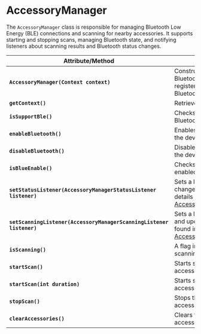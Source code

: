 # AccessoryManager 

The `AccessoryManager` class is responsible for managing Bluetooth Low Energy (BLE) connections and scanning for nearby accessories. It supports starting and stopping scans, managing Bluetooth state, and notifying listeners about scanning results and Bluetooth status changes.

| **Attribute/Method**                                               | **Description**                                                                                                                                         |
|--------------------------------------------------------------------|---------------------------------------------------------------------------------------------------------------------------------------------------------|
| **`AccessoryManager(Context context)`**                             | Constructor that initializes the Bluetooth manager and adapter, and registers the broadcast receiver for Bluetooth state changes.                        |
| **`getContext()`**                                                 | Retrieves the context object.                                                                                                                            |
| **`isSupportBle()`**                                               | Checks if the device supports Bluetooth Low Energy (BLE).                                                                                               |
| **`enableBluetooth()`**                                            | Enables Bluetooth functionality on the device.                                                                                                          |
| **`disableBluetooth()`**                                           | Disables Bluetooth functionality on the device.                                                                                                         |
| **`isBlueEnable()`**                                               | Checks if Bluetooth is currently enabled on the device.                                                                                                 |
| **`setStatusListener(AccessoryManagerStatusListener listener)`**    | Sets a listener for Bluetooth status changes (enabled/disabled), More details can be found in [AccessoryManagerStatusListener](AccessoryManagerStatusListener.md)                                                                                       |
| **`setScanningListener(AccessoryManagerScanningListener listener)`** | Sets a listener for scanning results and updates.  More details can be found in [AccessoryManagerScanningListener](AccessoryManagerScanningListener.md)                                                                                                      |
| **`isScanning()`**                                                    | A flag indicating whether Bluetooth scanning is currently in progress.                                                                                 |
| **`startScan()`**                                                  | Starts scanning for nearby Bluetooth accessories.                                                                                                       |
| **`startScan(int duration)`**                                      | Starts scanning for Bluetooth accessories for a specified duration.                                                                                     |
| **`stopScan()`**                                                   | Stops the current scan for Bluetooth accessories.                                                                                                       |
| **`clearAccessories()`**                                            | Clears the list of discovered accessories.                                                                                                              |
